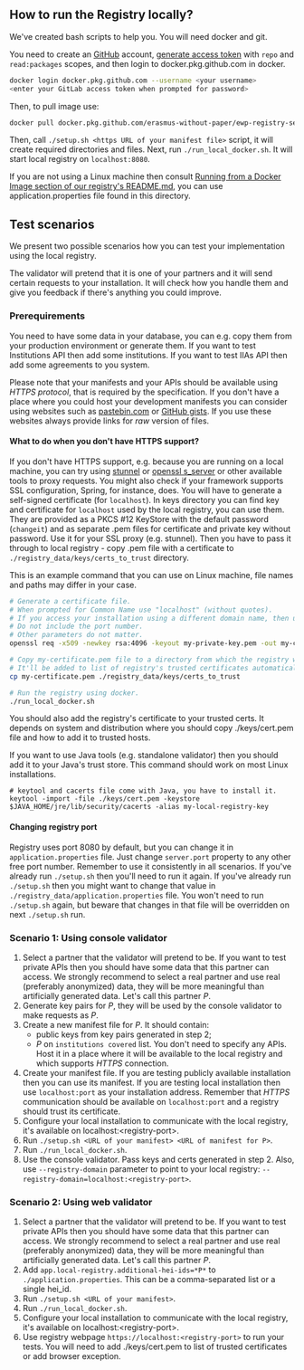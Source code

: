## How to run the Registry locally?
We've created bash scripts to help you. You will need docker and git.

You need to create an [GitHub][github] account, [generate access token][generate-github-access-token] with `repo` and `read:packages` scopes, and then login to docker.pkg.github.com in docker.
```bash
docker login docker.pkg.github.com --username <your username>
<enter your GitLab access token when prompted for password>
```

Then, to pull image use:
```bash
docker pull docker.pkg.github.com/erasmus-without-paper/ewp-registry-service/ewp-registry-service:latest
```
Then, call `./setup.sh <https URL of your manifest file>` script, it will create required directories and files.
Next, run `./run_local_docker.sh`. It will start local registry on `localhost:8080`.

If you are not using a Linux machine then consult [Running from a Docker Image section of our registry's README.md][running-from-docker], you can use application.properties file found in this directory.


## Test scenarios
We present two possible scenarios how you can test your implementation using the local registry.

The validator will pretend that it is one of your partners and it will send certain requests to your installation. It will check how you handle them and give you feedback if there's anything you could improve.


### Prerequirements
You need to have some data in your database, you can e.g. copy them from your production environment or generate them.
If you want to test Institutions API then add some institutions. If you want to test IIAs API then add some agreements to you system.

Please note that your manifests and your APIs should be available using *HTTPS protocol*, that is required by the specification.
If you don't have a place where you could host your development manifests you can consider using websites such as [pastebin.com][pastebin] or [GitHub gists][gists]. If you use these websites always provide links for *raw* version of files.


#### What to do when you don't have HTTPS support?
If you don't have HTTPS support, e.g. because you are running on a local machine, you can try using [stunnel][stunnel] or [openssl s\_server][openssl_s_server] or other available tools to proxy requests. You might also check if your framework supports SSL configuration, Spring, for instance, does.
You will have to generate a self-signed certificate (for `localhost`). In keys directory you can find key and certificate for `localhost` used by the local registry, you can use them. They are provided as a PKCS #12 KeyStore with the default password (`changeit`) and as separate .pem files for certificate and private key without password.
Use it for your SSL proxy (e.g. stunnel).
Then you have to pass it through to local registry - copy .pem file with a certificate to `./registry_data/keys/certs_to_trust` directory.


This is an example command that you can use on Linux machine, file names and paths may differ in your case.
```bash
# Generate a certificate file.
# When prompted for Common Name use "localhost" (without quotes).
# If you access your installation using a different domain name, then use it instead of localhost.
# Do not include the port number.
# Other parameters do not matter.
openssl req -x509 -newkey rsa:4096 -keyout my-private-key.pem -out my-certificate.pem -days 365

# Copy my-certificate.pem file to a directory from which the registry will be able to read it.
# It'll be added to list of registry's trusted certificates automatically.
cp my-certificate.pem ./registry_data/keys/certs_to_trust

# Run the registry using docker.
./run_local_docker.sh
```

You should also add the registry's certificate to your trusted certs.
It depends on system and distribution where you should copy ./keys/cert.pem file and how to add it to trusted hosts.

If you want to use Java tools (e.g. standalone validator) then you should add it to your Java's trust store.
This command should work on most Linux installations.
```
# keytool and cacerts file come with Java, you have to install it.
keytool -import -file ./keys/cert.pem -keystore $JAVA_HOME/jre/lib/security/cacerts -alias my-local-registry-key
```

#### Changing registry port
Registry uses port 8080 by default, but you can change it in `application.properties` file. Just change `server.port` property to any other free port number. Remember to use it consistently in all scenarios.
If you've already run `./setup.sh` then you'll need to run it again.
If you've already run `./setup.sh` then you might want to change that value in `./registry_data/application.properties` file. You won't need to run `./setup.sh` again, but beware that changes in that file will be overridden on next `./setup.sh` run.


### Scenario 1: Using console validator
1. Select a partner that the validator will pretend to be. If you want to test private APIs then you should have some data that this partner can access. We strongly recommend to select a real partner and use real (preferably anonymized) data, they will be more meaningful than artificially generated data. Let's call this partner *P*.
2. Generate key pairs for *P*, they will be used by the console validator to make requests as *P*.
3. Create a new manifest file for *P*.
   It should contain:
   - public keys from key pairs generated in step 2;
   - *P* on `institutions covered` list.
   You don't need to specify any APIs.
   Host it in a place where it will be available to the local registry and which supports *HTTPS* connection.
4. Create your manifest file. If you are testing publicly available installation then you can use its manifest. If you are testing local installation then use `localhost:port` as your installation address. Remember that *HTTPS* communication should be available on `localhost:port` and a registry should trust its certificate.
5. Configure your local installation to communicate with the local registry, it's available on localhost:\<registry-port\>.
6. Run `./setup.sh <URL of your manifest> <URL of manifest for P>`.
7. Run `./run_local_docker.sh`.
8. Use the console validator. Pass keys and certs generated in step 2. Also, use `--registry-domain` parameter to point to your local registry: `--registry-domain=localhost:<registry-port>`.


### Scenario 2: Using web validator
1. Select a partner that the validator will pretend to be. If you want to test private APIs then you should have some data that this partner can access. We strongly recommend to select a real partner and use real (preferably anonymized) data, they will be more meaningful than artificially generated data. Let's call this partner *P*.
2. Add `app.local-registry.additional-hei-ids=*P*` to `./application.properties`. This can be a comma-separated list or a single hei\_id.
3. Run `./setup.sh <URL of your manifest>`.
4. Run `./run_local_docker.sh`.
5. Configure your local installation to communicate with the local registry, it's available on localhost:\<registry-port\>.
6. Use registry webpage `https://localhost:<registry-port>` to run your tests. You will need to add ./keys/cert.pem to list of trusted certificates or add browser exception.


[github]: https://github.com
[generate-github-access-token]: https://github.com/settings/tokens
[running-from-docker]: https://github.com/erasmus-without-paper/ewp-registry-service/blob/master/README.md#running-from-a-docker-image
[pastebin]: https://pastebin.com/
[gists]: https://gist.github.com/
[stunnel]: https://www.stunnel.org/
[openssl_s_server]: https://www.openssl.org/docs/man1.0.2/man1/openssl-s_server.html
